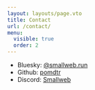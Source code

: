 ```yaml
---
layout: layouts/page.vto
title: Contact
url: /contact/
menu:
  visible: true
  order: 2
---
```


- Bluesky: [@smallweb.run](https://bsky.app/profile/smallweb.run)
- Github: [pomdtr](https://github.com/pomdtr/smallweb)
- Discord: [Smallweb](https://discord.gg/BsgQK42qZe)
